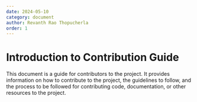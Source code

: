 ```yaml
---
date: 2024-05-10
category: document
author: Revanth Rao Thopucherla
order: 1
---
```



# Introduction to Contribution Guide

This document is a guide for contributors to the project. It provides information on how to contribute to the project, the guidelines to follow, and the process to be followed for contributing code, documentation, or other resources to the project.
